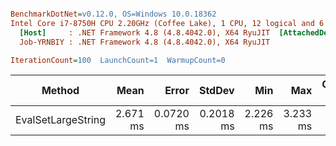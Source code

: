 ``` ini

BenchmarkDotNet=v0.12.0, OS=Windows 10.0.18362
Intel Core i7-8750H CPU 2.20GHz (Coffee Lake), 1 CPU, 12 logical and 6 physical cores
  [Host]     : .NET Framework 4.8 (4.8.4042.0), X64 RyuJIT  [AttachedDebugger]
  Job-YRNBIY : .NET Framework 4.8 (4.8.4042.0), X64 RyuJIT

IterationCount=100  LaunchCount=1  WarmupCount=0  

```
|             Method |     Mean |     Error |    StdDev |      Min |      Max | Gen 0 | Gen 1 | Gen 2 | Allocated |
|------------------- |---------:|----------:|----------:|---------:|---------:|------:|------:|------:|----------:|
| EvalSetLargeString | 2.671 ms | 0.0720 ms | 0.2018 ms | 2.226 ms | 3.233 ms |     - |     - |     - | 105.81 KB |
